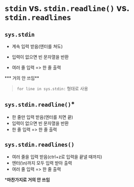 # `stdin` vs. `stdin.readline()` vs. `stdin.readlines`

## `sys.stdin`

- 계속 입력 받음(엔터를 쳐도)

- 입력이 없으면 빈 문자열을 반환

- 여러 줄 입력 => 한 줄 출력

*** 거의 안 쓰임**

> `for line in sys.stdin:` 형태로 사용



## `sys.stdin.readline()`*

- 한 줄만 입력 받음(엔터를 치면 끝)
- 입력이 없으면 빈 문자열을 반환
- 한 줄 입력 => 한 줄 출력



## `sys.stdin.readlines()`

- 여러 줄을 입력 받음(ctrl+z로 입력을 끝낼 때까지)
- 엔터(\n)까지 모두 입력 받아 출력
- 여러 줄 입력 => 한 줄 출력

***마찬가지로 거의 안 쓰임**

